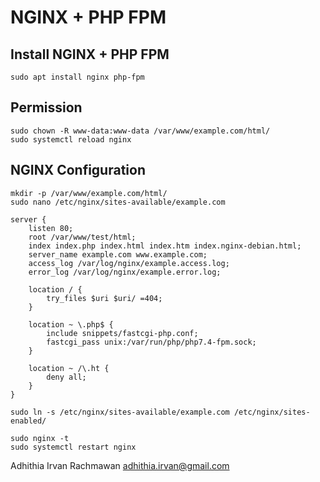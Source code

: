 # NGINX + PHP FPM

## Install NGINX + PHP FPM
```
sudo apt install nginx php-fpm
```
## Permission
```
sudo chown -R www-data:www-data /var/www/example.com/html/
sudo systemctl reload nginx
```
## NGINX Configuration
```
mkdir -p /var/www/example.com/html/
sudo nano /etc/nginx/sites-available/example.com
```
```
server {
	listen 80;
	root /var/www/test/html;
	index index.php index.html index.htm index.nginx-debian.html;
	server_name example.com www.example.com;
	access_log /var/log/nginx/example.access.log;
	error_log /var/log/nginx/example.error.log;

	location / {
		try_files $uri $uri/ =404;
	}

	location ~ \.php$ {
		include snippets/fastcgi-php.conf;
		fastcgi_pass unix:/var/run/php/php7.4-fpm.sock;
	}

	location ~ /\.ht {
		deny all;
	}
}
```
```
sudo ln -s /etc/nginx/sites-available/example.com /etc/nginx/sites-enabled/
```
```
sudo nginx -t
sudo systemctl restart nginx
```
Adhithia Irvan Rachmawan <adhithia.irvan@gmail.com>
